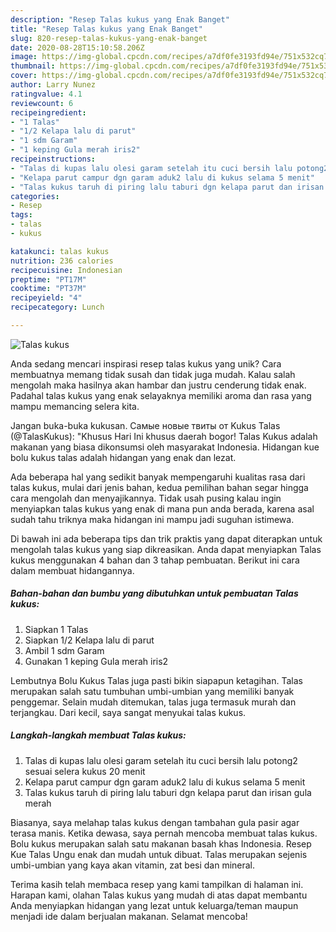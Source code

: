 ```yaml
---
description: "Resep Talas kukus yang Enak Banget"
title: "Resep Talas kukus yang Enak Banget"
slug: 820-resep-talas-kukus-yang-enak-banget
date: 2020-08-28T15:10:58.206Z
image: https://img-global.cpcdn.com/recipes/a7df0fe3193fd94e/751x532cq70/talas-kukus-foto-resep-utama.jpg
thumbnail: https://img-global.cpcdn.com/recipes/a7df0fe3193fd94e/751x532cq70/talas-kukus-foto-resep-utama.jpg
cover: https://img-global.cpcdn.com/recipes/a7df0fe3193fd94e/751x532cq70/talas-kukus-foto-resep-utama.jpg
author: Larry Nunez
ratingvalue: 4.1
reviewcount: 6
recipeingredient:
- "1 Talas"
- "1/2 Kelapa lalu di parut"
- "1 sdm Garam"
- "1 keping Gula merah iris2"
recipeinstructions:
- "Talas di kupas lalu olesi garam setelah itu cuci bersih lalu potong2 sesuai selera kukus 20 menit"
- "Kelapa parut campur dgn garam aduk2 lalu di kukus selama 5 menit"
- "Talas kukus taruh di piring lalu taburi dgn kelapa parut dan irisan gula merah"
categories:
- Resep
tags:
- talas
- kukus

katakunci: talas kukus 
nutrition: 236 calories
recipecuisine: Indonesian
preptime: "PT17M"
cooktime: "PT37M"
recipeyield: "4"
recipecategory: Lunch

---
```



![Talas kukus](https://img-global.cpcdn.com/recipes/a7df0fe3193fd94e/751x532cq70/talas-kukus-foto-resep-utama.jpg)

Anda sedang mencari inspirasi resep talas kukus yang unik? Cara membuatnya memang tidak susah dan tidak juga mudah. Kalau salah mengolah maka hasilnya akan hambar dan justru cenderung tidak enak. Padahal talas kukus yang enak selayaknya memiliki aroma dan rasa yang mampu memancing selera kita.

Jangan buka-buka kukusan. Самые новые твиты от Kukus Talas (@TalasKukus): &#34;Khusus Hari Ini khusus daerah bogor! Talas Kukus adalah makanan yang biasa dikonsumsi oleh masyarakat Indonesia. Hidangan kue bolu kukus talas adalah hidangan yang enak dan lezat.

Ada beberapa hal yang sedikit banyak mempengaruhi kualitas rasa dari talas kukus, mulai dari jenis bahan, kedua pemilihan bahan segar hingga cara mengolah dan menyajikannya. Tidak usah pusing kalau ingin menyiapkan talas kukus yang enak di mana pun anda berada, karena asal sudah tahu triknya maka hidangan ini mampu jadi suguhan istimewa.


Di bawah ini ada beberapa tips dan trik praktis yang dapat diterapkan untuk mengolah talas kukus yang siap dikreasikan. Anda dapat menyiapkan Talas kukus menggunakan 4 bahan dan 3 tahap pembuatan. Berikut ini cara dalam membuat hidangannya.

<!--inarticleads1-->

##### Bahan-bahan dan bumbu yang dibutuhkan untuk pembuatan Talas kukus:

1. Siapkan 1 Talas
1. Siapkan 1/2 Kelapa lalu di parut
1. Ambil 1 sdm Garam
1. Gunakan 1 keping Gula merah iris2


Lembutnya Bolu Kukus Talas juga pasti bikin siapapun ketagihan. Talas merupakan salah satu tumbuhan umbi-umbian yang memiliki banyak penggemar. Selain mudah ditemukan, talas juga termasuk murah dan terjangkau. Dari kecil, saya sangat menyukai talas kukus. 

<!--inarticleads2-->

##### Langkah-langkah membuat Talas kukus:

1. Talas di kupas lalu olesi garam setelah itu cuci bersih lalu potong2 sesuai selera kukus 20 menit
1. Kelapa parut campur dgn garam aduk2 lalu di kukus selama 5 menit
1. Talas kukus taruh di piring lalu taburi dgn kelapa parut dan irisan gula merah


Biasanya, saya melahap talas kukus dengan tambahan gula pasir agar terasa manis. Ketika dewasa, saya pernah mencoba membuat talas kukus. Bolu kukus merupakan salah satu makanan basah khas Indonesia. Resep Kue Talas Ungu enak dan mudah untuk dibuat. Talas merupakan sejenis umbi-umbian yang kaya akan vitamin, zat besi dan mineral. 

Terima kasih telah membaca resep yang kami tampilkan di halaman ini. Harapan kami, olahan Talas kukus yang mudah di atas dapat membantu Anda menyiapkan hidangan yang lezat untuk keluarga/teman maupun menjadi ide dalam berjualan makanan. Selamat mencoba!
